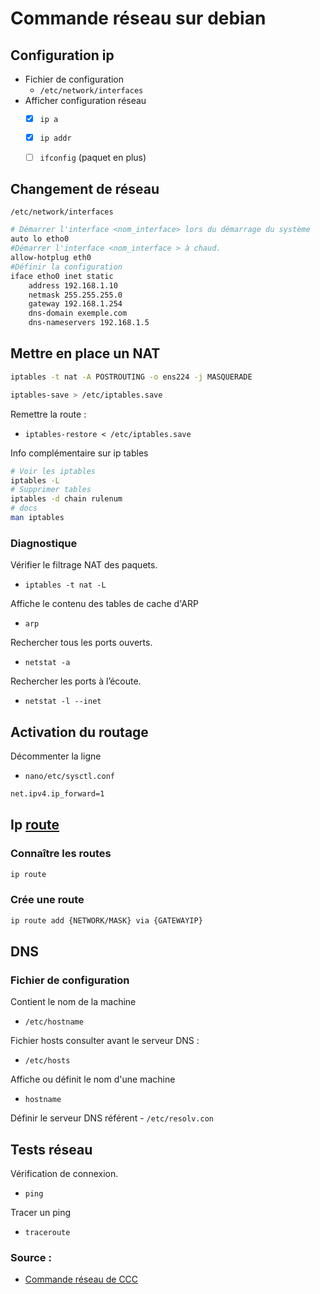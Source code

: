 # Commande réseau sur debian

## Configuration ip 

- Fichier de configuration
    - `/etc/network/interfaces`
- Afficher configuration réseau
  - [x] `ip a`
  - [x] `ip addr`
  - [ ] `ifconfig` (paquet en plus)


## Changement de réseau

`/etc/network/interfaces`
  
```bash
# Démarrer l'interface <nom_interface> lors du démarrage du système
auto lo etho0
#Démarrer l'interface <nom_interface > à chaud.
allow-hotplug eth0
#Définir la configuration
iface etho0 inet static
    address 192.168.1.10
    netmask 255.255.255.0
    gateway 192.168.1.254
    dns-domain exemple.com
    dns-nameservers 192.168.1.5
```

## Mettre en place un NAT

```bash
iptables -t nat -A POSTROUTING -o ens224 -j MASQUERADE

iptables-save > /etc/iptables.save
```

Remettre la route :

- `iptables-restore < /etc/iptables.save`

Info complémentaire sur ip tables

```bash
# Voir les iptables
iptables -L
# Supprimer tables
iptables -d chain rulenum
# docs
man iptables
```

### Diagnostique 

Vérifier le filtrage NAT des paquets.

- `iptables -t nat -L` 


Affiche le contenu des tables de cache d'ARP

- `arp`

Rechercher tous les ports ouverts.

- `netstat -a`

Rechercher les ports à l’écoute.

- `netstat -l --inet`

## Activation du routage

Décommenter la ligne

- `nano/etc/sysctl.conf`

```bash
net.ipv4.ip_forward=1
```


## Ip [route](https://www.cyberciti.biz/faq/ip-route-add-network-command-for-linux-explained/) 

### Connaître les routes

```bash
ip route
```

### Crée une route

```bash
ip route add {NETWORK/MASK} via {GATEWAYIP}
```


## DNS

### Fichier de configuration

Contient le nom de la machine
  - `/etc/hostname`
  
Fichier hosts consulter avant le serveur DNS :
  - `/etc/hosts`
  
  Affiche ou définit le nom d'une machine
  - `hostname`

Définir le serveur DNS référent
    - `/etc/resolv.con`

## Tests réseau

Vérification de connexion.
- `ping`

Tracer un ping
- `traceroute`


### Source :
- [Commande réseau de CCC](commandeReseau.pdf)
